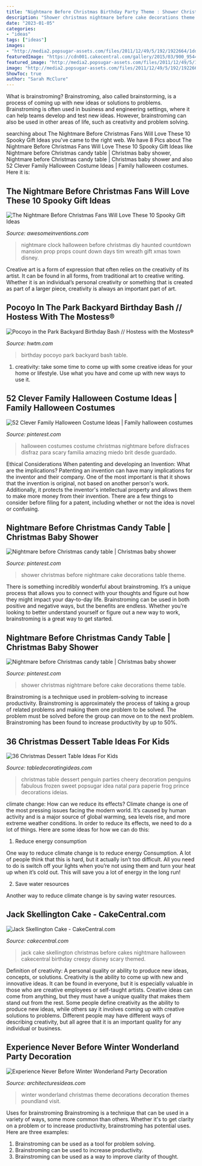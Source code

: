 ```yaml
---
title: "Nightmare Before Christmas Birthday Party Theme : Shower Christmas Before Nightmare Cake Decorations Table Theme"
description: "Shower christmas nightmare before cake decorations theme table"
date: "2023-01-05"
categories:
- "ideas"
tags: ["ideas"]
images:
- "http://media2.popsugar-assets.com/files/2011/12/49/5/192/1922664/1dd38f6069b67f88_il_fullxfull.293120816/i/Penguin-Christmas-Party.jpg"
featuredImage: "https://cdn001.cakecentral.com/gallery/2015/03/900_954457BVcY_jack-skellington-cake.jpg"
featured_image: "http://media2.popsugar-assets.com/files/2011/12/49/5/192/1922664/1dd38f6069b67f88_il_fullxfull.293120816/i/Penguin-Christmas-Party.jpg"
image: "http://media2.popsugar-assets.com/files/2011/12/49/5/192/1922664/1dd38f6069b67f88_il_fullxfull.293120816/i/Penguin-Christmas-Party.jpg"
ShowToc: true
author: "Sarah McClure"
---
```



What is brainstroming?
Brainstroming, also called brainstorming, is a process of coming up with new ideas or solutions to problems. Brainstroming is often used in business and engineering settings, where it can help teams develop and test new ideas. However, brainstroming can also be used in other areas of life, such as creativity and problem solving.

	

		
searching about The Nightmare Before Christmas Fans Will Love These 10 Spooky Gift Ideas you've came to the right web. We have 8 Pics about The Nightmare Before Christmas Fans Will Love These 10 Spooky Gift Ideas like Nightmare before Christmas candy table | Christmas baby shower, Nightmare before Christmas candy table | Christmas baby shower and also 52 Clever Family Halloween Costume Ideas | Family halloween costumes. Here it is:
		
    
## The Nightmare Before Christmas Fans Will Love These 10 Spooky Gift Ideas

<img loading=lazy src="https://www.awesomeinventions.com/wp-content/uploads/2015/01/nightmare-clock.jpg" onerror="this.onerror=null;this.src='https://tse2.mm.bing.net/th?id=OIP.ISQgOXn9zm0nN1t5CsW9JgDYEg&amp;pid=15.1';" alt="The Nightmare Before Christmas Fans Will Love These 10 Spooky Gift Ideas">

_Source: awesomeinventions.com_

>nightmare clock halloween before christmas diy haunted countdown mansion prop props count down days tim wreath gift xmas town disney. 

	

Creative art is a form of expression that often relies on the creativity of its artist. It can be found in all forms, from traditional art to creative writing. Whether it is an individual’s personal creativity or something that is created as part of a larger piece, creativity is always an important part of art.

    
## Pocoyo In The Park Backyard Birthday Bash // Hostess With The Mostess®

<img loading=lazy src="https://www.hwtm.com/wp-content/uploads/2015/08/pocoyo-in-the-park-birthday-party.jpg" onerror="this.onerror=null;this.src='https://tse2.mm.bing.net/th?id=OIP._PFbWFgyKMgfeMni-ve4xAHaKy&amp;pid=15.1';" alt="Pocoyo in the Park Backyard Birthday Bash // Hostess with the Mostess®">

_Source: hwtm.com_

>birthday pocoyo park backyard bash table. 

	

1. creativity: take some time to come up with some creative ideas for your home or lifestyle. Use what you have and come up with new ways to use it.

    
## 52 Clever Family Halloween Costume Ideas | Family Halloween Costumes

<img loading=lazy src="https://i.pinimg.com/originals/09/d3/18/09d318ff5bdfc3a4abb2f9388e0fc4ce.jpg" onerror="this.onerror=null;this.src='https://tse1.mm.bing.net/th?id=OIP.0xnY1orFyfrNdPhPO4t-VQHaKX&amp;pid=15.1';" alt="52 Clever Family Halloween Costume Ideas | Family halloween costumes">

_Source: pinterest.com_

>halloween costumes costume christmas nightmare before disfraces disfraz para scary familia amazing miedo brit desde guardado. 

	

Ethical Considerations When patenting and developing an Invention: What are the implications?
Patenting an invention can have many implications for the inventor and their company. One of the most important is that it shows that the invention is original, not based on another person's work. Additionally, it protects the inventor's intellectual property and allows them to make more money from their invention. There are a few things to consider before filing for a patent, including whether or not the idea is novel or confusing.

    
## Nightmare Before Christmas Candy Table | Christmas Baby Shower

<img loading=lazy src="https://i.pinimg.com/originals/45/da/c2/45dac2014f850b116fd83385c47054c0.jpg" onerror="this.onerror=null;this.src='https://tse1.mm.bing.net/th?id=OIP.dbEqv-aSX3vEqGKiloTFuwHaNK&amp;pid=15.1';" alt="Nightmare before Christmas candy table | Christmas baby shower">

_Source: pinterest.com_

>shower christmas before nightmare cake decorations table theme. 

	

There is something incredibly wonderful about brainstroming. It’s a unique process that allows you to connect with your thoughts and figure out how they might impact your day-to-day life. Brainstroming can be used in both positive and negative ways, but the benefits are endless. Whether you’re looking to better understand yourself or figure out a new way to work, brainstroming is a great way to get started.

    
## Nightmare Before Christmas Candy Table | Christmas Baby Shower

<img loading=lazy src="https://i.pinimg.com/736x/45/da/c2/45dac2014f850b116fd83385c47054c0.jpg" onerror="this.onerror=null;this.src='https://tse1.mm.bing.net/th?id=OIP.jFcETtkvfC93HzDiX1XXlQHaNK&amp;pid=15.1';" alt="Nightmare before Christmas candy table | Christmas baby shower">

_Source: pinterest.com_

>shower christmas nightmare before cake decorations theme table. 

	

Brainstroming is a technique used in problem-solving to increase productivity. Brainstroming is approximately the process of taking a group of related problems and making them one problem to be solved. The problem must be solved before the group can move on to the next problem. Brainstroming has been found to increase productivity by up to 50%.

    
## 36 Christmas Dessert Table Ideas For Kids

<img loading=lazy src="http://media2.popsugar-assets.com/files/2011/12/49/5/192/1922664/1dd38f6069b67f88_il_fullxfull.293120816/i/Penguin-Christmas-Party.jpg" onerror="this.onerror=null;this.src='https://tse3.mm.bing.net/th?id=OIP.atUZ16H1oD5P4uIO6HzhhwHaFM&amp;pid=15.1';" alt="36 Christmas Dessert Table Ideas For Kids">

_Source: tabledecoratingideas.com_

>christmas table dessert penguin parties cheery decoration penguins fabulous frozen sweet popsugar idea natal para paperie frog prince decorations ideias. 

	

climate change: How can we reduce its effects?
Climate change is one of the most pressing issues facing the modern world. It’s caused by human activity and is a major source of global warming, sea levels rise, and more extreme weather conditions. In order to reduce its effects, we need to do a lot of things. Here are some ideas for how we can do this:
1) Reduce energy consumption

One way to reduce climate change is to reduce energy Consumption. A lot of people think that this is hard, but it actually isn’t too difficult. All you need to do is switch off your lights when you’re not using them and turn your heat up when it’s cold out. This will save you a lot of energy in the long run! 

2) Save water resources

Another way to reduce climate change is by saving water resources.

    
## Jack Skellington Cake - CakeCentral.com

<img loading=lazy src="https://cdn001.cakecentral.com/gallery/2015/03/900_954457BVcY_jack-skellington-cake.jpg" onerror="this.onerror=null;this.src='https://tse3.mm.bing.net/th?id=OIP.eFCTuxR_9yBhwDl9mDGRVAHaLL&amp;pid=15.1';" alt="Jack Skellington Cake - CakeCentral.com">

_Source: cakecentral.com_

>jack cake skellington christmas before cakes nightmare halloween cakecentral birthday creepy disney scary themed. 

	

Definition of creativity: A personal quality or ability to produce new ideas, concepts, or solutions.
Creativity is the ability to come up with new and innovative ideas. It can be found in everyone, but it is especially valuable in those who are creative employees or self-taught artists. Creative ideas can come from anything, but they must have a unique quality that makes them stand out from the rest. Some people define creativity as the ability to produce new ideas, while others say it involves coming up with creative solutions to problems. Different people may have different ways of describing creativity, but all agree that it is an important quality for any individual or business.

    
## Experience Never Before Winter Wonderland Party Decoration

<img loading=lazy src="https://architecturesideas.com/wp-content/uploads/2018/12/winter-wonderland-party-decoration-11.jpg" onerror="this.onerror=null;this.src='https://tse1.mm.bing.net/th?id=OIP.P1Wr4Qr9gtTRkGnmVu8xNgHaHa&amp;pid=15.1';" alt="Experience Never Before Winter Wonderland Party Decoration">

_Source: architecturesideas.com_

>winter wonderland christmas theme decorations decoration themes poundland visit. 

	

Uses for brainstroming
Brainstroming is a technique that can be used in a variety of ways, some more common than others. Whether it's to get clarity on a problem or to increase productivity, brainstroming has potential uses. Here are three examples: 

1) Brainstroming can be used as a tool for problem solving.
2) Brainstroming can be used to increase productivity.
3) Brainstroming can be used as a way to improve clarity of thought.

